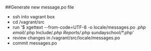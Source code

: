 ##Generate new message.po file 

- ssh into vagrant box 
- cd /vagrant/src 
- run '$ xgettext --from-code=UTF-8 -o locale/messages.po *.php email/*.php Include/*.php Reports/*.php sundayschool/*.php'
- review changes in /vagrant/src/locale/messages.po 
- commit messages.po

